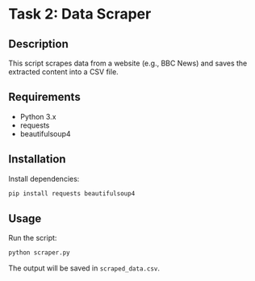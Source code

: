 # Task 2: Data Scraper

## Description

This script scrapes data from a website (e.g., BBC News) and saves the
extracted content into a CSV file.

## Requirements

-   Python 3.x
-   requests
-   beautifulsoup4

## Installation

Install dependencies:

``` bash
pip install requests beautifulsoup4
```

## Usage

Run the script:

``` bash
python scraper.py
```

The output will be saved in `scraped_data.csv`.
